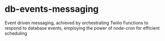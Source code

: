# db-events-messaging
Event driven messaging, achieved by orchestrating Twilio Functions to respond to database events, employing the power of node-cron for efficient scheduling


